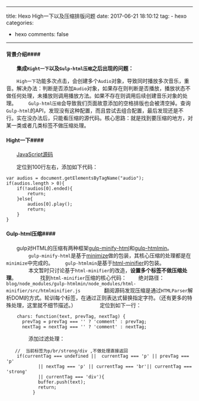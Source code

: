 
---
title: Hexo High一下以及压缩排版问题 
date: 2017-06-21 18:10:12
tag:
	- hexo
categories:
   - hexo
comments: false
---

#### 背景介绍####

　　**集成`Hight一下`以及`Gulp-html压缩`之后出现的问题：**

　　`High一下`功能多次点击，会创建多个`Audio`对象，导致同时播放多次音乐，重音。解决办法：判断是否添加`Audio`对象，如果存在则判断是否播放，播放状态不做任何处理，未播放则调用播放方法。如果不存在则调用后续创建音乐对象的处理。
　　`Gulp-html压缩`会导致我们页面故意添加的空格排版也会被清空掉。查询`Gulp-html`的API，发现没有这种配置，而且尝试去组合配置，最后发现还是不行。实在没办法后，只能看压缩的源代码。核心思路：就是找到要压缩的地方，对某一类或者几类标签不做压缩处理。

#### Hight一下####

　　[JavaScript源码](http://infos.rtime.xin/high-animation.js)
	
　　定位到100行左右，添加如下代码：
　　
```
var audios = document.getElementsByTagName("audio");
if(audios.length > 0){
    if(!audios[0].ended){
        return;
    }else{
        audios[0].play();
        return;
    }
}
```

#### Gulp-html压缩####

　　gulp对HTML的压缩有两种框架[gulp-minify-html](https://github.com/jonschlinkert/gulp-htmlmin)和[gulp-htmlmin](https://github.com/jonschlinkert/gulp-htmlmin)。
　　
　　`gulp-minify-html`是基于[minimize](https://github.com/Swaagie/minimize)做的包装，其核心压缩的处理都是在`minimize`中完成的。
　　`gulp-htmlmin`是基于[html-minifier](https://github.com/kangax/html-minifier)的包装。
　　
　　本文暂时只讨论基于`html-minifier`的改造，**设置多个标签不做压缩处理**。
　　
　　找到`html-minifier`压缩的核心代码：
　　绝对路径：`blog/node_modules/gulp-htmlmin/node_modules/html-minifier/src/htmlminifier.js`
　　
　　翻阅源码发现压缩是通过`HTMLParser`解析DOM的方式。轮训每个标签，在通过正则表达式替换指定字符。（还有更多的特殊处理，这里就不细节描述。）
　　
　　定位到如下一行：
```
	chars: function(text, prevTag, nextTag) {
	  prevTag = prevTag === '' ? 'comment' : prevTag;
	  nextTag = nextTag === '' ? 'comment' : nextTag;
```
　　
　　添加过滤处理：
```
　　//  当前标签为p/br/strong/div ,不做处理直接返回
	if(currentTag === undefined ||  currentTag === 'p' || prevTag === 'p' 
	        || nextTag === 'p' || currentTag === 'br'|| currentTag === 'strong'
	        || currentTag === 'div'){
	        buffer.push(text);
	        return;
	      }
```

　　